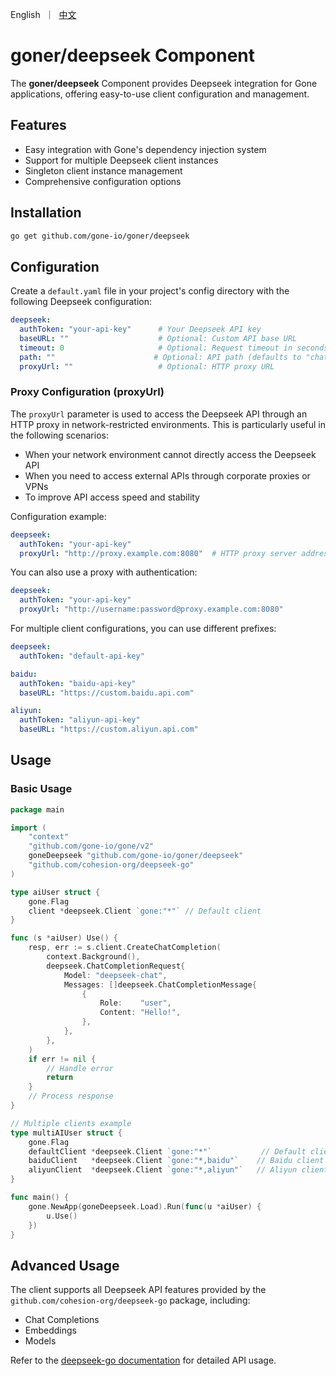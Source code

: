 <p>
    English&nbsp ｜&nbsp <a href="README_CN.md">中文</a>
</p>

# goner/deepseek Component

The **goner/deepseek** Component provides Deepseek integration for Gone applications, offering easy-to-use client configuration and management.

## Features

- Easy integration with Gone's dependency injection system
- Support for multiple Deepseek client instances
- Singleton client instance management
- Comprehensive configuration options

## Installation

```bash
go get github.com/gone-io/goner/deepseek
```

## Configuration

Create a `default.yaml` file in your project's config directory with the following Deepseek configuration:

```yaml
deepseek:
  authToken: "your-api-key"      # Your Deepseek API key
  baseURL: ""                    # Optional: Custom API base URL
  timeout: 0                     # Optional: Request timeout in seconds
  path: ""                      # Optional: API path (defaults to "chat/completions")
  proxyUrl: ""                   # Optional: HTTP proxy URL
```

### Proxy Configuration (proxyUrl)

The `proxyUrl` parameter is used to access the Deepseek API through an HTTP proxy in network-restricted environments. This is particularly useful in the following scenarios:

- When your network environment cannot directly access the Deepseek API
- When you need to access external APIs through corporate proxies or VPNs
- To improve API access speed and stability

Configuration example:

```yaml
deepseek:
  authToken: "your-api-key"
  proxyUrl: "http://proxy.example.com:8080"  # HTTP proxy server address and port
```

You can also use a proxy with authentication:

```yaml
deepseek:
  authToken: "your-api-key"
  proxyUrl: "http://username:password@proxy.example.com:8080"
```

For multiple client configurations, you can use different prefixes:

```yaml
deepseek:
  authToken: "default-api-key"

baidu:
  authToken: "baidu-api-key"
  baseURL: "https://custom.baidu.api.com"

aliyun:
  authToken: "aliyun-api-key"
  baseURL: "https://custom.aliyun.api.com"
```

## Usage

### Basic Usage

```go
package main

import (
    "context"
    "github.com/gone-io/gone/v2"
    goneDeepseek "github.com/gone-io/goner/deepseek"
    "github.com/cohesion-org/deepseek-go"
)

type aiUser struct {
    gone.Flag
    client *deepseek.Client `gone:"*"` // Default client
}

func (s *aiUser) Use() {
    resp, err := s.client.CreateChatCompletion(
        context.Background(),
        deepseek.ChatCompletionRequest{
            Model: "deepseek-chat",
            Messages: []deepseek.ChatCompletionMessage{
                {
                    Role:    "user",
                    Content: "Hello!",
                },
            },
        },
    )
    if err != nil {
        // Handle error
        return
    }
    // Process response
}

// Multiple clients example
type multiAIUser struct {
    gone.Flag
    defaultClient *deepseek.Client `gone:"*"`           // Default client
    baiduClient   *deepseek.Client `gone:"*,baidu"`    // Baidu client
    aliyunClient  *deepseek.Client `gone:"*,aliyun"`   // Aliyun client
}

func main() {
    gone.NewApp(goneDeepseek.Load).Run(func(u *aiUser) {
        u.Use()
    })
}
```

## Advanced Usage

The client supports all Deepseek API features provided by the `github.com/cohesion-org/deepseek-go` package, including:

- Chat Completions
- Embeddings
- Models

Refer to the [deepseek-go documentation](https://github.com/cohesion-org/deepseek-go) for detailed API usage.